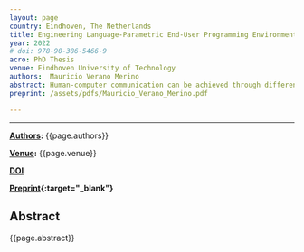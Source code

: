 ```yaml
---
layout: page
country: Eindhoven, The Netherlands
title: Engineering Language-Parametric End-User Programming Environments for DSLs
year: 2022
# doi: 978-90-386-5466-9
acro: PhD Thesis
venue: Eindhoven University of Technology
authors:  Mauricio Verano Merino
abstract: Human-computer communication can be achieved through different interfaces such as Graphical User Interfaces (GUIs), Tangible User Interfaces (TUIs), command-line interfaces, and programming languages. In this thesis, we used some of these inter- faces; however, we focused on programming languages which are artificial languages consisting of instructions written by humans and executed by computers. In order to create these programs, humans use specialized tools called programming environments that offer a set of utilities that ease human-computer communication. When creating programs, users must learn the language’s syntax and get acquainted with the pro- gramming environment. Unfortunately, programming languages usually offer a single user interface or syntax, which is not ideal considering different types of users with varied backgrounds and expertise will use it. Given the increasing number of people performing any kind of programming activity, it is important to offer different inter- faces depending on the programming task and the background of the users. However, from the language engineering point of view, offering multiple user interfaces for the same language is expensive, and if we specifically consider Domain-Specific Languages (DSLs), it is even more expensive given their audience and development teams’ size. Therefore, we study how to engineer different user interfaces for DSLs in a practical way. <br> This thesis presents different mechanisms to engineer different language-parametric programming environments for end-users. These mechanisms rely heavily on reusing existing language components for existing languages or helping language engineers define these interfaces for new languages. We mainly studied four technological spaces, namely, Grammarware, Computational Notebooks, Block-based environments, and Projec- tional editors. We present three different language-parametric interfaces for interacting with DSLs, namely computational notebooks, projectional editors, and block-based editors. These interfaces offer different user experiences and rely upon different technological spaces. Different notations are associated with different technological spaces; for in- stance, grammarware is associated with text files, while block-based environments are associated with Blockly and JavaScript files. Therefore, to provide different notations for their languages, we have to "space travel" so that language engineers can select the most appropriate technological space and interface for their target audience. To support this, we defined grammarware as a common starting point to allow traveling to different technological spaces (e.g., computational notebooks space, projectional editors space, or block-based space). Based on this idea, we developed three tools that allowed language engineers to generate different interfaces for their DSLs based on a grammar definition of the language. Our results show that it is possible to generate these different user interfaces and decrease the effort required to create these. However, additional research is required to improve the usability of the generated interfaces and make the generation of these interfaces more flexible so that users’ data can be used as part of the generated interfaces.
preprint: /assets/pdfs/Mauricio_Verano_Merino.pdf

---
```


---

**[Authors](#):** {{page.authors}}

**[Venue](#):** {{page.venue}}

**[DOI]({{page.doi}})**

**[Preprint]({{page.preprint}}){:target="_blank"}** 

## Abstract

{{page.abstract}}
